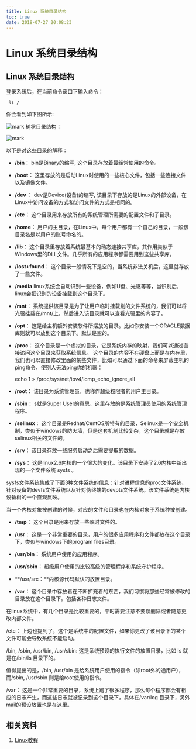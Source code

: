 ```yaml
---
title: Linux 系统目录结构
toc: true
date: 2018-07-27 20:08:23
---
```

# Linux 系统目录结构




## Linux 系统目录结构


登录系统后，在当前命令窗口下输入命令：


     ls /


你会看到如下图所示:


![mark](http://images.iterate.site/blog/image/180727/6dba4848af.png?imageslim)
树状目录结构：




![mark](http://images.iterate.site/blog/image/180727/H7EHCLL0d2.png?imageslim)

以下是对这些目录的解释：




  * **/bin**：
bin是Binary的缩写, 这个目录存放着最经常使用的命令。


  * **/boot：**
这里存放的是启动Linux时使用的一些核心文件，包括一些连接文件以及镜像文件。


  * **/dev ：**
dev是Device(设备)的缩写, 该目录下存放的是Linux的外部设备，在Linux中访问设备的方式和访问文件的方式是相同的。


  * **/etc：**
这个目录用来存放所有的系统管理所需要的配置文件和子目录。


  * **/home**：
用户的主目录，在Linux中，每个用户都有一个自己的目录，一般该目录名是以用户的账号命名的。


  * **/lib**：
这个目录里存放着系统最基本的动态连接共享库，其作用类似于Windows里的DLL文件。几乎所有的应用程序都需要用到这些共享库。


  * **/lost+found**：
这个目录一般情况下是空的，当系统非法关机后，这里就存放了一些文件。


  * **/media** linux系统会自动识别一些设备，例如U盘、光驱等等，当识别后，linux会把识别的设备挂载到这个目录下。


  * **/mnt**：
系统提供该目录是为了让用户临时挂载别的文件系统的，我们可以将光驱挂载在/mnt/上，然后进入该目录就可以查看光驱里的内容了。


  * **/opt**：
这是给主机额外安装软件所摆放的目录。比如你安装一个ORACLE数据库则就可以放到这个目录下。默认是空的。


  * **/proc**：
这个目录是一个虚拟的目录，它是系统内存的映射，我们可以通过直接访问这个目录来获取系统信息。
这个目录的内容不在硬盘上而是在内存里，我们也可以直接修改里面的某些文件，比如可以通过下面的命令来屏蔽主机的ping命令，使别人无法ping你的机器：


    echo 1 > /proc/sys/net/ipv4/icmp_echo_ignore_all





  * **/root**：
该目录为系统管理员，也称作超级权限者的用户主目录。


  * **/sbin**：
s就是Super User的意思，这里存放的是系统管理员使用的系统管理程序。


  * **/selinux**：
这个目录是Redhat/CentOS所特有的目录，Selinux是一个安全机制，类似于windows的防火墙，但是这套机制比较复杂，这个目录就是存放selinux相关的文件的。


  * **/srv**：
该目录存放一些服务启动之后需要提取的数据。


  * **/sys**：
这是linux2.6内核的一个很大的变化。该目录下安装了2.6内核中新出现的一个文件系统 sysfs 。

sysfs文件系统集成了下面3种文件系统的信息：针对进程信息的proc文件系统、针对设备的devfs文件系统以及针对伪终端的devpts文件系统。该文件系统是内核设备树的一个直观反映。

当一个内核对象被创建的时候，对应的文件和目录也在内核对象子系统种被创建。


  * **/tmp**：
这个目录是用来存放一些临时文件的。


  * **/usr**：
这是一个非常重要的目录，用户的很多应用程序和文件都放在这个目录下，类似与windows下的program files目录。


  * **/usr/bin：**
系统用户使用的应用程序。


  * **/usr/sbin：**
超级用户使用的比较高级的管理程序和系统守护程序。


  * **/usr/src：**内核源代码默认的放置目录。


  * **/var**：
这个目录中存放着在不断扩充着的东西，我们习惯将那些经常被修改的目录放在这个目录下。包括各种日志文件。


在linux系统中，有几个目录是比较重要的，平时需要注意不要误删除或者随意更改内部文件。

/etc： 上边也提到了，这个是系统中的配置文件，如果你更改了该目录下的某个文件可能会导致系统不能启动。

/bin, /sbin, /usr/bin, /usr/sbin: 这是系统预设的执行文件的放置目录，比如 ls 就是在/bin/ls 目录下的。

值得提出的是，/bin, /usr/bin 是给系统用户使用的指令（除root外的通用户），而/sbin, /usr/sbin 则是给root使用的指令。

/var： 这是一个非常重要的目录，系统上跑了很多程序，那么每个程序都会有相应的日志产生，而这些日志就被记录到这个目录下，具体在/var/log 目录下，另外mail的预设放置也是在这里。










## 相关资料

1. [Linux教程](https://www.w3cschool.cn/linux/)
